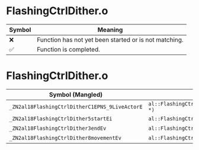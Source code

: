 # FlashingCtrlDither.o
| Symbol | Meaning 
| ------------- | ------------- 
| :x: | Function has not yet been started or is not matching. 
| :white_check_mark: | Function is completed. 


# FlashingCtrlDither.o
| Symbol (Mangled) | Symbol (Demangled) | Decompiled? |
| ------------- |  ------------- | ------------- |
| `_ZN2al18FlashingCtrlDitherC1EPNS_9LiveActorE` | `al::FlashingCtrlDither::FlashingCtrlDither(al::LiveActor *)` | :x: |
| `_ZN2al18FlashingCtrlDither5startEi` | `al::FlashingCtrlDither::start(int)` | :x: |
| `_ZN2al18FlashingCtrlDither3endEv` | `al::FlashingCtrlDither::end(void)` | :x: |
| `_ZN2al18FlashingCtrlDither8movementEv` | `al::FlashingCtrlDither::movement(void)` | :x: |
